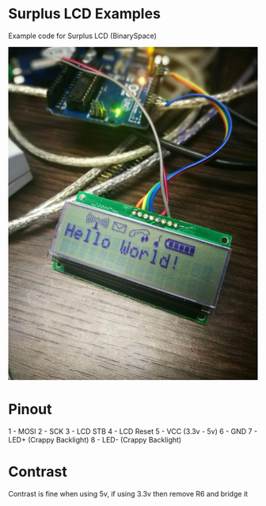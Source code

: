 # Surplus LCD Examples
Example code for Surplus LCD (BinarySpace)

![Alt text](lcd.jpg?raw=true "Title")

# Pinout

1 - MOSI
2 - SCK
3 - LCD STB
4 - LCD Reset
5 - VCC (3.3v - 5v)
6 - GND
7 - LED+ (Crappy Backlight) 
8 - LED- (Crappy Backlight) 

# Contrast

Contrast is fine when using 5v, if using 3.3v then remove R6 and bridge it

